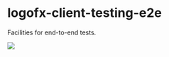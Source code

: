 # logofx-client-testing-e2e
Facilities for end-to-end tests.

<img src=https://ci.appveyor.com/api/projects/status/github/logofx/logofx-client-testing-e2e>